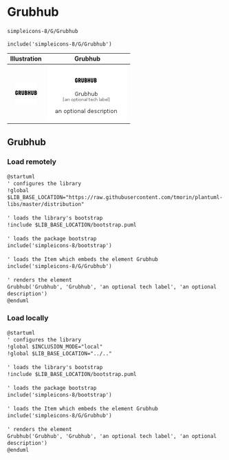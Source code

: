 # Grubhub


```text
simpleicons-8/G/Grubhub
```

```text
include('simpleicons-8/G/Grubhub')
```



| Illustration | Grubhub |
| :---: | :---: |
| ![illustration for Illustration](../../simpleicons-8/G/Grubhub.png) | ![illustration for Grubhub](../../simpleicons-8/G/Grubhub.Local.png) |




## Grubhub

### Load remotely
```plantuml
@startuml
' configures the library
!global $LIB_BASE_LOCATION="https://raw.githubusercontent.com/tmorin/plantuml-libs/master/distribution"

' loads the library's bootstrap
!include $LIB_BASE_LOCATION/bootstrap.puml

' loads the package bootstrap
include('simpleicons-8/bootstrap')

' loads the Item which embeds the element Grubhub
include('simpleicons-8/G/Grubhub')

' renders the element
Grubhub('Grubhub', 'Grubhub', 'an optional tech label', 'an optional description')
@enduml
```

### Load locally
```plantuml
@startuml
' configures the library
!global $INCLUSION_MODE="local"
!global $LIB_BASE_LOCATION="../.."

' loads the library's bootstrap
!include $LIB_BASE_LOCATION/bootstrap.puml

' loads the package bootstrap
include('simpleicons-8/bootstrap')

' loads the Item which embeds the element Grubhub
include('simpleicons-8/G/Grubhub')

' renders the element
Grubhub('Grubhub', 'Grubhub', 'an optional tech label', 'an optional description')
@enduml
```

